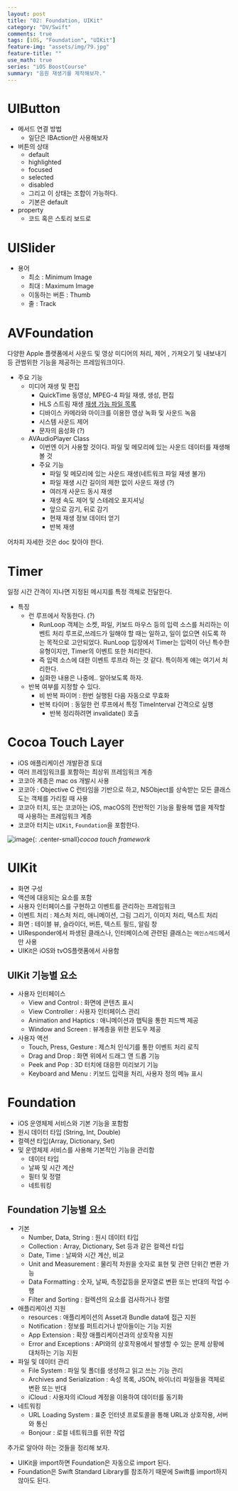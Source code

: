```yaml
---
layout: post
title: "02: Foundation, UIKit"
category: "DV/Swift"
comments: true
tags: [iOS, "Foundation", "UIKit"]
feature-img: "assets/img/79.jpg"
feature-title: ""
use_math: true
series: "iOS BoostCourse"
summary: "음원 재생기를 제작해보자."
---
```


# UIButton

* 메서드 연결 방법
  * 일단은 IBAction만 사용해보자
* 버튼의 상태
  * default
  * highlighted
  * focused
  * selected
  * disabled
  * 그리고 이 상태는 조합이 가능하다.
  * 기본은 default
* property
  * 코드 혹은 스토리 보드로


# UISlider

* 용어
  * 최소 : Minimum Image
  * 최대 : Maximum Image
  * 이동하는 버튼 : Thumb
  * 줄 : Track


# AVFoundation

다양한 Apple 플랫폼에서 사운드 및 영상 미디어의 처리, 제어 , 가져오기 및 내보내기 등 관범위한 기능을 제공하는 프레임워크이다.

* 주요 기능
  * 미디어 재생 및 편집
    * QuickTime 동영상, MPEG-4 파일 재생, 생성, 편집
    * HLS 스트림 재생 [재생 가능 파일 목록](https://developer.apple.com/documentation/avfoundation/avfiletype)
    * 디바이스 카메라와 마이크를 이용한 영상 녹화 및 사운드 녹음
    * 시스템 사운드 제어
    * 문자의 음성화 (?)
  * AVAudioPlayer Class
    * 이번엔 이거 사용할 것이다. 파일 및 메모리에 있는 사운드 데이터를 재생해 볼 것
    * 주요 기능
      * 파일 및 메모리에 있는 사운드 재생(네트워크 파일 재생 불가)
      * 파일 재생 시간 길이의 제한 없이 사운드 재생 (?)
      * 여러개 사운드 동시 재생
      * 재생 속도 제어 및 스테레오 포지셔닝
      * 앞으로 감기, 뒤로 감기
      * 현재 재생 정보 데이터 얻기
      * 반복 재생

어차피 자세한 것은 doc 찾아야 한다.


# Timer

일정 시간 간격이 지나면 지정된 메시지를 특정 객체로 전달한다.

* 특징
  * 런 루프에서 작동한다. (?)
    * RunLoop 객체는 소켓, 파일, 키보드 마우스 등의 입력 소스를 처리하는 이벤트 처리 루프로,쓰레드가 일해야 할 때는 일하고, 일이 없으면 쉬도록 하는 목적으로 고안되었다. RunLoop 입장에서 Timer는 입력이 아닌 특수한 유형이지만, Timer의 이벤트 또한 처리한다.
    * 즉 입력 소스에 대한 이벤트 루프라 하는 것 같다. 특이하게 얘는 여기서 처리한다.
    * 심화한 내용은 나중에.. 알아보도록 하자.
  * 반복 여부를 지정할 수 있다.
    * 비 반복 파이머 : 한번 실행된 다음 자동으로 무효화
    * 반복 타이머 : 동일한 런 루프에서 특정 TimeInterval 간격으로 실행
      * 반복 정리하려면 invalidate() 호출


# Cocoa Touch Layer

* iOS 애플리케이션 개발환경 토대
* 여러 프레임워크를 포함하는 최상위 프레임워크 계층
* 코코아 계층은 mac os 개발시 사용
* 코코아 : Objective C 런타임을 기반으로 하고, NSObject를 상속받는 모든 클래스 도는 객체를 가리킬 때 사용
* 코코아 터치, 또는 코코아는 iOS, macOS의 전반적인 기능을 활용해 앱을 제작할 때 사용하는 프레임워크 계층
* 코코아 터치는 `UIKit`, `Foundation`을 포함한다.


![image](https://user-images.githubusercontent.com/37871541/122725507-08e16b80-d2b0-11eb-8408-4f39f260bfc3.png){: .center-small}_cocoa touch framework_



# UIKit

* 화면 구성
* 액션에 대응되는 요소를 포함
* 사용자 인터페이스를 구현하고 이벤트를 관리하는 프레임워크
* 이벤트 처리 : 제스처 처리, 애니메이션, 그림 그리기, 이미지 처리, 텍스트 처리
* 화면 : 테이블 뷰, 슬라이더, 버튼, 텍스트 필드, 알림 창
* UIResponder에서 파생된 클래스나, 인터페이스에 관련된 클래스는 `메인스레드`에서만 사용
* UIKit은 iOS와 tvOS플랫폼에서 사용함


## UIKit 기능별 요소

* 사용자 인터페이스
  * View and Control : 화면에 콘텐츠 표시
  * View Controller : 사용자 인터페이스 관리
  * Animation and Haptics : 애니메이션과 햅틱을 통한 피드백 제공
  * Window and Screen : 뷰계층을 위한 윈도우 제공
* 사용자 액션
  * Touch, Press, Gesture : 제스처 인식기를 통한 이벤트 처리 로직
  * Drag and Drop : 화면 위에서 드래그 앤 드롭 기능
  * Peek and Pop : 3D 터치에 대응한 미리보기 기능
  * Keyboard and Menu : 키보드 입력을 처리, 사용자 정의 메뉴 표시


# Foundation

* iOS 운영체제 서비스와 기본 기능을 포함함
* 원시 데이터 타입 (String, Int, Double)
* 컬렉션 타입(Array, Dictionary, Set)
* 및 운영체제 서비스를 사용해 기본적인 기능을 관리함
  * 데이터 타입
  * 날짜 및 시간 계산
  * 필터 및 정렬
  * 네트워킹

## Foundation 기능별 요소

* 기본
  * Number, Data, String : 원시 데이터 타입
  * Collection : Array, Dictionary, Set 등과 같은 컬렉션 타입
  * Date, Time : 날짜와 시간 계산, 비교
  * Unit and Measurement : 물리적 차원을 숫자로 표현 및 관련 단위간 변환 가능
  * Data Formatting : 숫자, 날짜, 측정값등을 문자열로 변환 또는 반대의 작업 수행
  * Filter and Sorting : 컬렉션의 요소를 검사하거나 정렬
* 애플리케이션 지원
  * resources : 애플리케이션의 Asset과 Bundle data에 접근 지원
  * Notification : 정보를 퍼트리거나 받아들이는 기능 지원
  * App Extension : 확장 애플리케이션과의 상호작용 지원
  * Error and Exceptions : API와의 상호작용에서 발생할 수 있는 문제 상황에 대처하는 기능 지원
* 파일 및 데이터 관리
  * File System : 파일 및 폴더를 생성하고 읽고 쓰는 기능 관리
  * Archives and Serialization : 속성 목록, JSON, 바이너리 파일들을 객체로 변환 또는 반대
  * iCloud : 사용자의 iCloud 계정을 이용하여 데이터를 동기화
* 네트워킹
  * URL Loading System : 표준 인터넷 프로토콜을 통해 URL과 상호작용, 서버와 통신
  * Bonjour : 로컬 네트워크를 위한 작업

추가로 알아야 하는 것들을 정리해 보자.

* UIKit을 import하면 Foundation은 자동으로 import 된다.
* Foundation은 Swift Standard Library를 참조하기 때문에 Swift를 import하지 않아도 된다.